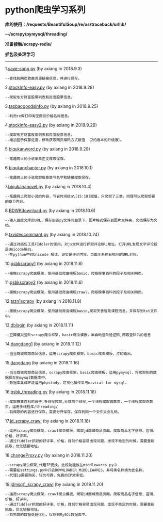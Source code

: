 # python爬虫学习系列  

**库的使用：/requests/BeautifulSoup/re/os/traceback/urllib/**

**--/scrapy/pymysql/threading/**

**准备接触/scrapy-redis/**

**抓包及处理学习**

---------------------------------------------------------------

1.[save-song.py](https://github.com/axianga/python/blob/master/save_song.py)
(by axiang in 2018.9.3)

    --查找到网页歌曲资源链接信息，并进行保存。
  
2.[stockInfo-easy.py](https://github.com/axianga/python/blob/master/stockInfo-easy.py)     (by axiang in 2018.9.28)
 
    --爬取东方财富股票列表和百度股票信息。
  
3.[taobaogoodsinfo.py](https://github.com/axianga/python/blob/master/taobaogoodsinfo.py)    (by axiang in 2018.9.25)

    --利用re库打印淘宝商品价格名称信息。
  
4.[stockInfo-easy2.py](https://github.com/axianga/python/blob/master/stockInfo-easy2.py)     (by axiang in 2018.9.29)

    --爬取东方财富股票列表和百度股票信息，
    --增加显示保存进度，修改获取网页编码方式赋值 （2的版本的升级版）。

5.[biqukanword.py](https://github.com/axianga/python/blob/master/biqukanword.py)     (by axiang in 2018.9.29)

    --笔趣网上的小说单章正文爬取保存。
 
6.[biqukanchapter.py](https://github.com/axianga/python/blob/master/biqukanchapter.py)     (by axiang in 2018.10.1)

    --笔趣网上的小说爬取每章章节名字和链接爬取保存。

7.[biqukananovel.py](https://github.com/axianga/python/blob/master/biqukananovel.py)     (by axiang in 2018.10.4)

    --笔趣网上爬取小说的内容，节省时间给a\[15:18]赋值，只爬取了三章。同理可以爬取想要的章节内容。

8.[BDWKdownload.py](https://github.com/axianga/python/blob/master/BDWKdownload.py)     (by axiang in 2018.10.6)

    --输入百度文库的URL，保存到该py文件同目录下，图片格式保存到图片文件夹，文档保存为文档。

9.[txvideocommant.py](https://github.com/axianga/python/blob/master/txvideocommant.py)     (by axiang in 2018.10.24)

    --通过对抓包工具FIddler的使用，对js文件进行抓取评论URL地址，打开URL发现文字评论段是Unicode编码，
    --在python中对Unicode 解读，证实是评论内容。页面关系也有相应的URL对应。
 
10.[qsbkscrapy1](https://github.com/axianga/python/blob/master/qsbkscrapy1)     (by axiang in 2018.11.6)

    --接触scrapy爬虫框架，使用基础爬虫模板basic，爬取糗事百科的段子及相关网页。
 
11.[qsbkscrapy2](https://github.com/axianga/python/blob/master/qsbkscrapy2)     (by axiang in 2018.11.6)

    --接触scrapy爬虫框架，使用基础爬虫模板crawl，爬取糗事百科的段子及相关网页。
 
12.[tszn1scrapy](https://github.com/axianga/python/blob/master/tszn1scrapy)     (by axiang in 2018.11.8)

    --接触scrapy爬虫框架，使用基础爬虫模板basic,爬取天善智能课程信息，并保存到txt文件中。
 
13.[dblogin](https://github.com/axianga/python/blob/master/dblogin)     (by axiang in 2018.11.11)

    --豆瓣模拟登陆scrapy爬虫框架，basic爬虫模板，半自动登陆验证码,爬取登陆后的信息
 
14.[dangdang1](https://github.com/axianga/python/blob/master/dangdang1)     (by axiang in 2018.11.12)

    --当当商城爬取商品信息，运用scrapy爬虫框架，basic爬虫模板，打印输出。
 
15.[dangdang](https://github.com/axianga/python/blob/master/dangdang)     (by axiang in 2018.11.16)

    --当当商城爬取商品信息，scrapy爬虫框架，basic爬虫模板，运用pymysql，将爬取到的数据保存到mysql数据库中，
    --数据库集成环境运用phpstudy，可视化操作采用navicat for mysql。

16.[qsbk_threading.py](https://github.com/axianga/python/blob/master/qsbk_threading.py)     (by axiang in 2018.11.18)

    --爬取糗事百科的段子,多线程爬取,分成两个线程,一个线程爬取偶数页，一个线程爬取奇数页，运用多线程库/threading/
    --将爬取的内容进行保存，需要分开保存，保存到同一个文件夹会乱码。
   
17.[jd_scrapy_crawl](https://github.com/axianga/python/blob/master/jd_scrapy_crawl)     (by axiang in 2018.11.18)   

    --运用scrapy爬虫框架，crawl爬虫模板，爬取jd商城商品页面。爬取商品名字信息、店铺、价格、好评率，
    --通过fiddler抓取的好评率、价格，目前价格容易出现问题，出现不稳定的时候，需要重新抓取，优化链接地址。
 
18.[changeProxy.py](https://github.com/axianga/python/blob/master/changeProxy.py)     (by axiang in 2018.11.20)   

    --scrapy爬虫框架,代理IP更换，此段功能放在middlewares.py中.
    --需要在settings.py中开启DOWNLOADER_MIDDLEWARES，并将类名称换为此名称。
    --代理ip需要购买，较为可靠，免费的IP效率低。


19.[jdmsql1_scrapy_crawl](https://github.com/axianga/python/blob/master/jdmysql1_scrapy_crawl)     (by axiang in 2018.11.20)   

    --运用scrapy爬虫框架，crawl爬虫模板，爬取jd商城商品页面。爬取商品名字信息、店铺、价格、好评率，
    --通过fiddler抓取的好评率、价格，目前价格容易出现问题，出现不稳定的时候，需要重新抓取，优化链接地址。
    --将抓取的数据处理优化，保存到MySQL数据库中。
    
    
